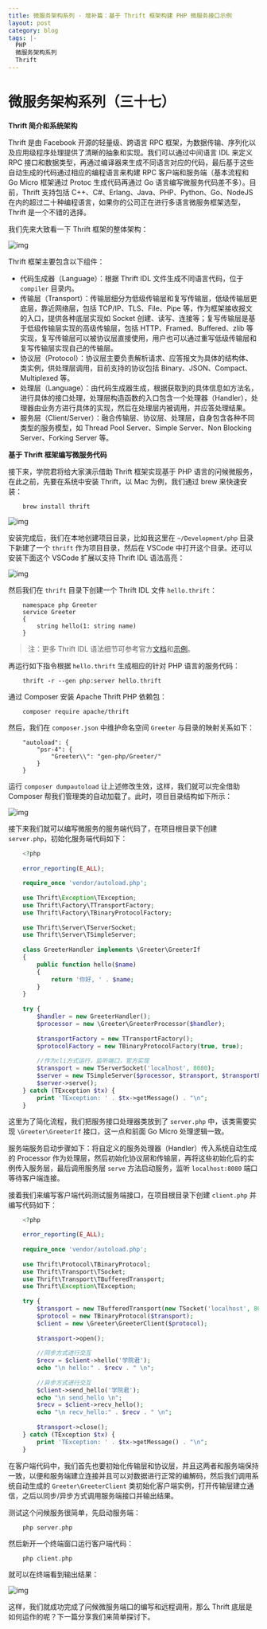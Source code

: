 ```yaml
---
title: 微服务架构系列 - 增补篇：基于 Thrift 框架构建 PHP 微服务接口示例
layout: post
category: blog
tags: |-
  PHP
  微服务架构系列
  Thrift
---
```




# 微服务架构系列（三十七）



**Thrift 简介和系统架构**



Thrift 是由 Facebook 开源的轻量级、跨语言 RPC 框架，为数据传输、序列化以及应用级程序处理提供了清晰的抽象和实现。我们可以通过中间语言 IDL 来定义 RPC 接口和数据类型，再通过编译器来生成不同语言对应的代码，最后基于这些自动生成的代码通过相应的编程语言来构建 RPC 客户端和服务端（基本流程和 Go Micro 框架通过 Protoc 生成代码再通过 Go 语言编写微服务代码差不多）。目前，Thrift 支持包括 C++、C#、Erlang、Java、PHP、Python、Go、NodeJS 在内的超过二十种编程语言，如果你的公司正在进行多语言微服务框架选型，Thrift 是一个不错的选择。



我们先来大致看一下 Thrift 框架的整体架构：



![img](/assets/post/Fvge3gpbcPzpdp9XFw-DZCBN8adW.png)



Thrift 框架主要包含以下组件：



- 代码生成器（Language）：根据 Thrift IDL 文件生成不同语言代码，位于 `compiler` 目录内。
- 传输层（Transport）：传输层细分为低级传输层和复写传输层，低级传输层更底层，靠近网络层，包括 TCP/IP、TLS、File、Pipe 等，作为框架接收报文的入口，提供各种底层实现如 Socket 创建、读写、连接等；复写传输层是基于低级传输层实现的高级传输层，包括 HTTP、Framed、Buffered、zlib 等实现，复写传输层可以被协议层直接使用，用户也可以通过重写低级传输层和复写传输层实现自己的传输层。
- 协议层（Protocol）：协议层主要负责解析请求、应答报文为具体的结构体、类实例，供处理层调用，目前支持的协议包括 Binary、JSON、Compact、Multiplexed 等。
- 处理层（Language）：由代码生成器生成，根据获取到的具体信息如方法名，进行具体的接口处理，处理层构造函数的入口包含一个处理器（Handler），处理器由业务方进行具体的实现，然后在处理层内被调用，并应答处理结果。
- 服务层（Client/Server）：融合传输层、协议层、处理层，自身包含各种不同类型的服务模型，如 Thread Pool Server、Simple Server、Non Blocking Server、Forking Server 等。



**基于 Thrift 框架编写微服务代码**



接下来，学院君将给大家演示借助 Thrift 框架实现基于 PHP 语言的问候微服务，在此之前，先要在系统中安装 Thrift，以 Mac 为例，我们通过 brew 来快速安装：



```
    brew install thrift
```



![img](/assets/post/FmWkhV_yi8zlyppnEmjixXF1N_fP.png)



安装完成后，我们在本地创建项目目录，比如我这里在 `~/Development/php` 目录下新建了一个 `thrift` 作为项目目录，然后在 VSCode 中打开这个目录。还可以安装下面这个 VSCode 扩展以支持 Thrift IDL 语法高亮：



![img](/assets/post/Fl4CLdlwFjyK6xkRHMOt0ghP3Gkj.png)



然后我们在 `thrift` 目录下创建一个 Thrift IDL 文件 `hello.thrift`：



```
    namespace php Greeter
    service Greeter 
    {
        string hello(1: string name)
    }
```

  

> 注：更多 Thrift IDL 语法细节可参考官方[文档](http://thrift.apache.org/docs/idl)和[示例](https://github.com/apache/thrift/blob/master/tutorial/tutorial.thrift)。



再运行如下指令根据 `hello.thrift` 生成相应的针对 PHP 语言的服务代码：



```
    thrift -r --gen php:server hello.thrift
```

  

通过 Composer 安装 Apache Thrift PHP 依赖包：

  

```
    composer require apache/thrift
```

  

然后，我们在 `composer.json` 中维护命名空间 `Greeter` 与目录的映射关系如下：



```
    "autoload": {
        "psr-4": {
            "Greeter\\": "gen-php/Greeter/"
        }
    }
```

  

运行 `composer dumpautoload` 让上述修改生效，这样，我们就可以完全借助 Composer 帮我们管理类的自动加载了。此时，项目目录结构如下所示：



![img](/assets/post/FmGJFRTyVTSTVMV5el3rHAb36hI0.png)

  

接下来我们就可以编写微服务的服务端代码了，在项目根目录下创建 `server.php`，初始化服务端代码如下：



```php
    <?php
    
    error_reporting(E_ALL);
    
    require_once 'vendor/autoload.php';
    
    use Thrift\Exception\TException;
    use Thrift\Factory\TTransportFactory;
    use Thrift\Factory\TBinaryProtocolFactory;
    
    use Thrift\Server\TServerSocket;
    use Thrift\Server\TSimpleServer;
    
    class GreeterHandler implements \Greeter\GreeterIf
    {
        public function hello($name) 
        {
            return '你好, ' . $name;
        }
    }
    
    try {
        $handler = new GreeterHandler();
        $processor = new \Greeter\GreeterProcessor($handler);
    
        $transportFactory = new TTransportFactory();
        $protocolFactory = new TBinaryProtocolFactory(true, true);
    
        //作为cli方式运行，监听端口，官方实现
        $transport = new TServerSocket('localhost', 8080);
        $server = new TSimpleServer($processor, $transport, $transportFactory, $transportFactory, $protocolFactory, $protocolFactory);
        $server->serve();
    } catch (TException $tx) {
        print 'TException: ' . $tx->getMessage() . "\n";
    }
```

  

这里为了简化流程，我们把服务接口处理器类放到了 `server.php` 中，该类需要实现 `\Greeter\GreeterIf` 接口，这一点和前面 Go Micro 处理逻辑一致。



服务端服务启动步骤如下：将自定义的服务处理器（Handler）传入系统自动生成的 Processor 作为处理层，然后初始化协议层和传输层，再将这些初始化后的实例传入服务层，最后调用服务层 `serve` 方法启动服务，监听 `localhost:8080` 端口等待客户端连接。



接着我们来编写客户端代码测试服务端接口，在项目根目录下创建 `client.php` 并编写代码如下：



```php
    <?php

    error_reporting(E_ALL);
    
    require_once 'vendor/autoload.php';
    
    use Thrift\Protocol\TBinaryProtocol;
    use Thrift\Transport\TSocket;
    use Thrift\Transport\TBufferedTransport;
    use Thrift\Exception\TException;
    
    try {
        $transport = new TBufferedTransport(new TSocket('localhost', 8080));
        $protocol = new TBinaryProtocol($transport);
        $client = new \Greeter\GreeterClient($protocol);
    
        $transport->open();
    
        //同步方式进行交互
        $recv = $client->hello('学院君');
        echo "\n hello:" . $recv . " \n";
    
        //异步方式进行交互
        $client->send_hello('学院君');
        echo "\n send_hello \n";
        $recv = $client->recv_hello();
        echo "\n recv_hello:" . $recv . " \n";
    
        $transport->close();
    } catch (TException $tx) {
        print 'TException: ' . $tx->getMessage() . "\n";
    }
```



在客户端代码中，我们首先也要初始化传输层和协议层，并且这两者和服务端保持一致，以便和服务端建立连接并且可以对数据进行正常的编解码，然后我们调用系统自动生成的 `Greeter\GreeterClient` 类初始化客户端实例，打开传输层建立通信，之后以同步/异步方式调用服务端接口并输出结果。



测试这个问候服务很简单，先启动服务端：



```
    php server.php
```



然后新开一个终端窗口运行客户端代码：

  

```
    php client.php
```

  

就可以在终端看到输出结果：



![img](/assets/post/Fk8LRB8g3q6GRQZnCOIj0QZVlNmU.png)



这样，我们就成功完成了问候微服务端口的编写和远程调用，那么 Thrift 底层是如何运作的呢？下一篇分享我们来简单探讨下。